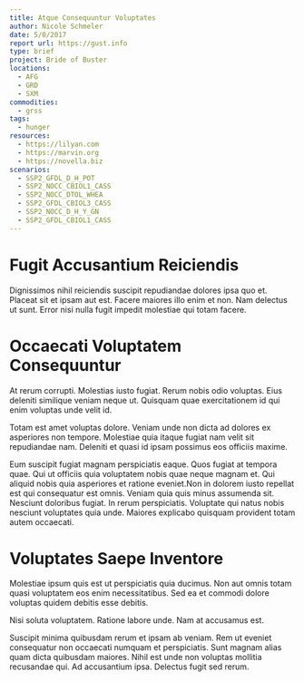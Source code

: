 ```yaml
---
title: Atque Consequuntur Voluptates
author: Nicole Schmeler
date: 5/0/2017
report url: https://gust.info
type: brief
project: Bride of Buster
locations:
  - AFG
  - GRD
  - SXM
commodities:
  - grss
tags:
  - hunger
resources:
  - https://lilyan.com
  - https://marvin.org
  - https://novella.biz
scenarios:
  - SSP2_GFDL_D_H_POT
  - SSP2_NOCC_CBIOL1_CASS
  - SSP2_NOCC_DTOL_WHEA
  - SSP2_GFDL_CBIOL3_CASS
  - SSP2_NOCC_D_H_Y_GN
  - SSP2_GFDL_CBIOL1_CASS
---
```

# Fugit Accusantium Reiciendis
Dignissimos nihil reiciendis suscipit repudiandae dolores ipsa quo et. Placeat sit et ipsam aut est. Facere maiores illo enim et non. Nam delectus ut sunt. Error nisi nulla fugit impedit molestiae qui totam facere.

# Occaecati Voluptatem Consequuntur
At rerum corrupti. Molestias iusto fugiat. Rerum nobis odio voluptas. Eius deleniti similique veniam neque ut. Quisquam quae exercitationem id qui enim voluptas unde velit id.
 Totam est amet voluptas dolore. Veniam unde non dicta ad dolores ex asperiores non tempore. Molestiae quia itaque fugiat nam velit sit repudiandae nam. Deleniti et quasi id ipsam possimus eos officiis maxime.
 Eum suscipit fugiat magnam perspiciatis eaque. Quos fugiat at tempora quae. Qui ut officiis quia voluptatem nobis quae neque magnam et. Qui aliquid nobis quia asperiores et ratione eveniet.Non in dolorem iusto repellat est qui consequatur est omnis. Veniam quia quis minus assumenda sit. Nesciunt doloribus fugiat. In rerum perspiciatis. Voluptate qui natus nobis nesciunt voluptates quia unde. Maiores explicabo quisquam provident totam autem occaecati.

# Voluptates Saepe Inventore
Molestiae ipsum quis est ut perspiciatis quia ducimus. Non aut omnis totam quasi voluptatem eos enim necessitatibus. Sed ea et commodi dolore voluptas quidem debitis esse debitis.
 Nisi soluta voluptatem. Ratione labore unde. Nam at accusamus est.
 Suscipit minima quibusdam rerum et ipsam ab veniam. Rem ut eveniet consequatur non occaecati numquam et perspiciatis. Sunt magnam alias quam dicta quibusdam maiores. Nihil est unde non voluptas mollitia recusandae qui. Ad accusantium ipsa. Delectus fugit sed rerum.
